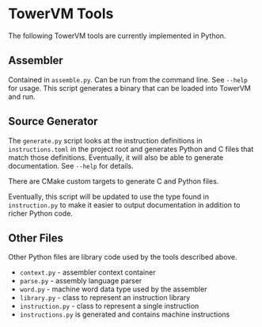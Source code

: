 # TowerVM Tools

The following TowerVM tools are currently implemented in Python.

## Assembler

Contained in `assemble.py`. Can be run from the command line. See `--help` for
usage. This script generates a binary that can be loaded into TowerVM and run.

## Source Generator

The `generate.py` script looks at the instruction definitions in
`instructions.toml` in the project root and generates Python and C files that
match those definitions. Eventually, it will also be able to generate
documentation. See `--help` for details.

There are CMake custom targets to generate C and Python files.

Eventually, this script will be updated to use the type found in
`instruction.py` to make it easier to output documentation in addition to richer
Python code.

## Other Files

Other Python files are library code used by the tools described above.

  - `context.py` - assembler context container
  - `parse.py` - assembly language parser
  - `word.py` - machine word data type used by the assembler
  - `library.py` - class to represent an instruction library
  - `instruction.py` - class to represent a single instruction
  - `instructions.py` is generated and contains machine instructions
